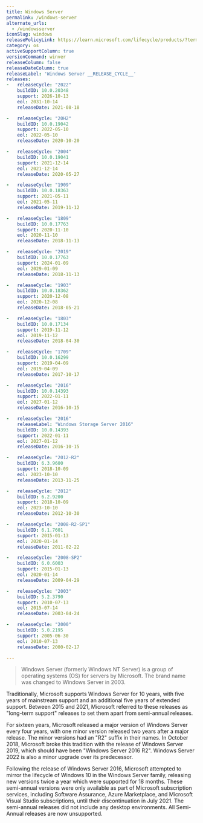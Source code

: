 ```yaml
---
title: Windows Server
permalink: /windows-server
alternate_urls:
  - /windowsserver
iconSlug: windows
releasePolicyLink: https://learn.microsoft.com/lifecycle/products/?terms=Windows%20Server
category: os
activeSupportColumn: true
versionCommand: winver
releaseColumn: false
releaseDateColumn: true
releaseLabel: 'Windows Server __RELEASE_CYCLE__'
releases:
-   releaseCycle: "2022"
    buildID: 10.0.20348
    support: 2026-10-13
    eol: 2031-10-14
    releaseDate: 2021-08-18

-   releaseCycle: "20H2"
    buildID: 10.0.19042
    support: 2022-05-10
    eol: 2022-05-10
    releaseDate: 2020-10-20

-   releaseCycle: "2004"
    buildID: 10.0.19041
    support: 2021-12-14
    eol: 2021-12-14
    releaseDate: 2020-05-27

-   releaseCycle: "1909"
    buildID: 10.0.18363
    support: 2021-05-11
    eol: 2021-05-11
    releaseDate: 2019-11-12

-   releaseCycle: "1809"
    buildID: 10.0.17763
    support: 2020-11-10
    eol: 2020-11-10
    releaseDate: 2018-11-13

-   releaseCycle: "2019"
    buildID: 10.0.17763
    support: 2024-01-09
    eol: 2029-01-09
    releaseDate: 2018-11-13

-   releaseCycle: "1903"
    buildID: 10.0.18362
    support: 2020-12-08
    eol: 2020-12-08
    releaseDate: 2018-05-21

-   releaseCycle: "1803"
    buildID: 10.0.17134
    support: 2019-11-12
    eol: 2019-11-12
    releaseDate: 2018-04-30

-   releaseCycle: "1709"
    buildID: 10.0.16299
    support: 2019-04-09
    eol: 2019-04-09
    releaseDate: 2017-10-17

-   releaseCycle: "2016"
    buildID: 10.0.14393
    support: 2022-01-11
    eol: 2027-01-12
    releaseDate: 2016-10-15

-   releaseCycle: "2016"
    releaseLabel: "Windows Storage Server 2016"
    buildID: 10.0.14393
    support: 2022-01-11
    eol: 2027-01-12
    releaseDate: 2016-10-15

-   releaseCycle: "2012-R2"
    buildID: 6.3.9600
    support: 2018-10-09
    eol: 2023-10-10
    releaseDate: 2013-11-25

-   releaseCycle: "2012"
    buildID: 6.2.9200
    support: 2018-10-09
    eol: 2023-10-10
    releaseDate: 2012-10-30

-   releaseCycle: "2008-R2-SP1"
    buildID: 6.1.7601
    support: 2015-01-13
    eol: 2020-01-14
    releaseDate: 2011-02-22

-   releaseCycle: "2008-SP2"
    buildID: 6.0.6003
    support: 2015-01-13
    eol: 2020-01-14
    releaseDate: 2009-04-29

-   releaseCycle: "2003"
    buildID: 5.2.3790
    support: 2010-07-13
    eol: 2015-07-14
    releaseDate: 2003-04-24

-   releaseCycle: "2000"
    buildID: 5.0.2195
    support: 2005-06-30
    eol: 2010-07-13
    releaseDate: 2000-02-17

---
```


> Windows Server (formerly Windows NT Server) is a group of operating systems (OS) for servers by Microsoft. The brand name was changed to Windows Server in 2003.

Traditionally, Microsoft supports Windows Server for 10 years, with five years of mainstream support and an additional five years of extended support. Between 2015 and 2021, Microsoft referred to these releases as "long-term support" releases to set them apart from semi-annual releases.

For sixteen years, Microsoft released a major version of Windows Server every four years, with one minor version released two years after a major release. The minor versions had an "R2" suffix in their names. In October 2018, Microsoft broke this tradition with the release of Windows Server 2019, which should have been "Windows Server 2016 R2". Windows Server 2022 is also a minor upgrade over its predecessor.

Following the release of Windows Server 2016, Microsoft attempted to mirror the lifecycle of Windows 10 in the Windows Server family, releasing new versions twice a year which were supported for 18 months. These semi-annual versions were only available as part of Microsoft subscription services, including Software Assurance, Azure Marketplace, and Microsoft Visual Studio subscriptions, until their discontinuation in July 2021. The semi-annual releases did not include any desktop environments. All Semi-Annual releases are now unsupported.
